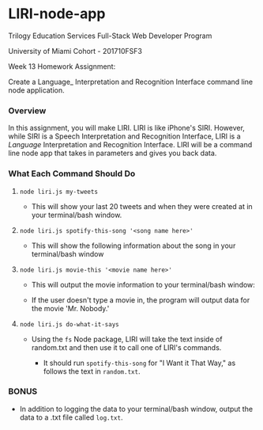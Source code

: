 # LIRI-node-app

Trilogy Education Services Full-Stack Web Developer Program

University of Miami Cohort - 201710FSF3

Week 13 Homework Assignment:

Create a Language_ Interpretation and Recognition Interface command line node application.

### Overview

In this assignment, you will make LIRI. LIRI is like iPhone's SIRI. However, while SIRI is a Speech Interpretation and Recognition Interface, LIRI is a _Language_ Interpretation and Recognition Interface. LIRI will be a command line node app that takes in parameters and gives you back data.

### What Each Command Should Do

1. `node liri.js my-tweets`

   * This will show your last 20 tweets and when they were created at in your terminal/bash window.

2. `node liri.js spotify-this-song '<song name here>'`

   * This will show the following information about the song in your terminal/bash window

3. `node liri.js movie-this '<movie name here>'`

   * This will output the movie information to your terminal/bash window:

   * If the user doesn't type a movie in, the program will output data for the movie 'Mr. Nobody.'

4. `node liri.js do-what-it-says`

   * Using the `fs` Node package, LIRI will take the text inside of random.txt and then use it to call one of LIRI's commands.

     * It should run `spotify-this-song` for "I Want it That Way," as follows the text in `random.txt`.


### BONUS

* In addition to logging the data to your terminal/bash window, output the data to a .txt file called `log.txt`.
